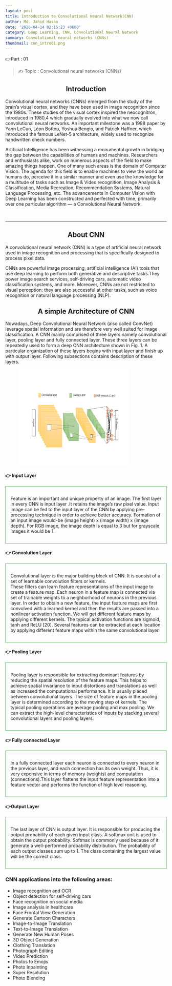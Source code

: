 ```yaml
---
layout: post
title: Introduction to Convolutional Neural Network(CNN)
author: Md. Jahid Hasan
date: '2020-04-14 02:15:23 +0600'
category: Deep Learning, CNN, Convolutional Neural Network
summary: Convolutional neural networks (CNNs)
thumbnail: cnn_intro01.png
---
```



👉Part : 01
> ✍ Topic : Convolutional neural networks (CNNs)


<h2> <b>  <center> Introduction</center>  </b> </h2>

<p>Convolutional neural networks (CNNs) emerged from the study of the brain’s
visual cortex, and they have been used in image recognition since the 1980s.
These studies of the visual cortex inspired the neocognitron, introduced in
1980,4 which gradually evolved into what we now call convolutional neural
networks. An important milestone was a 1998 paper by Yann LeCun, Léon
Bottou, Yoshua Bengio, and Patrick Haffner, which introduced the famous
LeNet-5 architecture, widely used to recognize handwritten check numbers.</p>


<p>Artificial Intelligence has been witnessing a monumental growth in bridging the gap between the capabilities of humans and machines.
Researchers and enthusiasts alike, work on numerous aspects of the field to make amazing things happen. One of many such areas is the domain of Computer Vision.
The agenda for this field is to enable machines to view the world as humans do, perceive it in a similar manner and even use the knowledge
 for a multitude of tasks such as Image & Video recognition, Image Analysis & Classification, Media Recreation, Recommendation Systems,
  Natural Language Processing, etc. The advancements in Computer Vision with Deep Learning has been constructed and perfected with time,
   primarily over one particular algorithm — a Convolutional Neural Network.</p>
<br>


______________________________

<h2> <b>  <center> About CNN </center>  </b> </h2>

<p>A convolutional neural network (CNN) is a type of artificial neural network used in image recognition and processing that is specifically designed to process pixel data.</p>

<p>CNNs are powerful image processing, artificial intelligence (AI) tools that use deep learning to perform both generative and descriptive tasks.They power image search services, self-driving cars, automatic video classification systems, and more. Moreover,
CNNs are not restricted to visual perception: they are also successful at other
tasks, such as voice recognition or natural language processing (NLP). </p>


<h2> <b>  <center> A simple Architecture of CNN </center>  </b> </h2>

<p> Nowadays, Deep Convolutional Neural Network (also
called ConvNet) leverage spatial information and are
therefore very well suited for image classification. A CNN
mainly comprised of three layers namely convolutional layer,
pooling layer and fully connected layer. These three layers can
be repeatedly used to form a deep CNN architecture shown in
Fig. 1. A particular organization of these layers begins with
input layer and finish up with output layer. Following
subsections contains description of these layers. </p>


<figure>
		   <img src="/assets/img/blog/CNN01/simple_cnn_arc.png" height="300" width="350" alt="cnn">
</figure>
<p>

<h4>👉 Input Layer </h4>

<div style="padding: 15px;
  border: 1px solid #4CAF50;">

 Feature is an important and unique property of an image.
The first layer in every CNN is input layer .It retains the
image’s raw pixel value. Input image can be fed to the input
layer of the CNN by applying pre-processing technique in
order to achieve better accuracy. Formation of an input image
would-be (image height) x (image width) x (image depth). For
RGB image, the image depth is equal to 3 but for grayscale
images it would be 1.

</div>



<h4>👉 Convolution Layer </h4>

<div style="padding: 15px;
  border: 1px solid #4CAF50;">

Convolutional layer is the major building block of CNN. It is consist of a set of learnable convolution filters or kernels.  
These filters can learn feature representations of the input image to create a feature map. Each neuron in a feature map is connected via
set of trainable weights to a neighborhood of neurons in the previous layer. In order to obtain a new feature, the input feature maps are first
convolved with a learned kernel and then the results are passed into a nonlinear activation function. We will get different feature maps by applying
 different kernels. The typical activation functions are sigmoid, tanh and ReLU [20]. Several features can be extracted at each location by applying
 different feature maps within the same convolutional layer.

</div>



<h4>👉 Pooling Layer </h4>

<div style="padding: 15px;
  border: 1px solid #4CAF50;">

Pooling layer is responsible for extracting dominant features by reducing the spatial resolution of the feature maps.
 This helps to achieve spatial invariance to input distortions and translations as well as increased the computational performance.
  It is usually placed between convolutional layers. The size of feature maps in the pooling layer is determined according to the moving step of kernels.
  The typical pooling operations are average pooling and max pooling. We can extract the high-level characteristics of inputs by stacking several
  convolutional layers and pooling layers.

</div>



<h4>👉 Fully connected Layer </h4>

<div style="padding: 15px;
  border: 1px solid #4CAF50;">

In a fully connected layer each neuron is connected to every neuron in the previous layer, and each connection has its own weight.
 Thus, it is very expensive in terms of memory (weights) and computation (connections).This layer flattens the input feature representation into
  a feature vector and performs the function of high level reasoning.


</div>

<h4>👉Output Layer </h4>

<div style="padding: 15px;
  border: 1px solid #4CAF50;">

The last layer of CNN is output layer. It is responsible for producing the output probability of each given input class.
 A softmax unit is used to obtain the output probability. Softmax is commonly used because of it generate a well-performed probability distribution.
  The probability of each output classes sum up to 1. The class containing the largest value will be the correct class.  

</div>






<h3>CNN applications into the following areas:</h3>
<ul>
    <li>Image recognition and OCR</li>
		<li>Object detection for self-driving cars</li>
    <li>Face recognition on social media</li>
    <li>Image analysis in healthcare  </li>
	  <li>Face Frontal View Generation</li>
		<li>Generate Cartoon Characters</li>
		<li>Image-to-Image Translation</li>
		<li>Text-to-Image Translation</li>
		<li>Generate New Human Poses</li>
		<li>3D Object Generation</li>
		<li>Clothing Translation</li>
		<li>Photograph Editing</li>
    <li>Video Prediction</li>
    <li>Photos to Emojis</li>
    <li>Photo Inpainting</li>
		<li>Super Resolution</li>
		<li>Photo Blending</li>

</ul>

<br>
